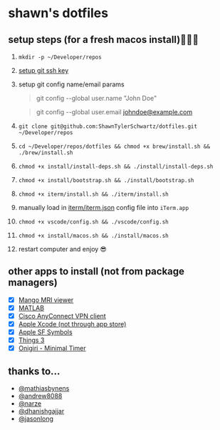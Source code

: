 # shawn's dotfiles

## setup steps (for a fresh macos install)👨🏼‍💻

1. `mkdir -p ~/Developer/repos`
2. [setup git ssh key](https://docs.github.com/en/authentication/connecting-to-github-with-ssh/generating-a-new-ssh-key-and-adding-it-to-the-ssh-agent)
3. setup git config name/email params
    > git config --global user.name "John Doe"
    
    > git config --global user.email johndoe@example.com
5. `git clone git@github.com:ShawnTylerSchwartz/dotfiles.git ~/Developer/repos`
6. `cd ~/Developer/repos/dotfiles && chmod +x brew/install.sh && ./brew/install.sh`
7. `chmod +x install/install-deps.sh && ./install/install-deps.sh`
8. `chmod +x install/bootstrap.sh && ./install/bootstrap.sh`
9. `chmod +x iterm/install.sh && ./iterm/install.sh`
10. manually load in [iterm/iterm.json](iterm/iterm.json) config file into `iTerm.app`
11. `chmod +x vscode/config.sh && ./vscode/config.sh`
12. `chmod +x install/macos.sh && ./install/macos.sh`
13. restart computer and enjoy 😎

## other apps to install (not from package managers)

- [x] [Mango MRI viewer](https://mangoviewer.com/downloads/mango_mac.zip)
- [x] [MATLAB](https://www.mathworks.com/downloads/web_downloads/)
- [x] [Cisco AnyConnect VPN client](https://uit.stanford.edu/sites/default/files/installers/anyconnect/mac/InstallAnyConnect4.10.pkg)
- [x] [Apple Xcode (not through app store)](https://developer.apple.com/download/all/)
- [x] [Apple SF Symbols](https://developer.apple.com/sf-symbols/)
- [x] [Things 3](https://culturedcode.com/things/mac/appstore/)
- [x] [Onigiri - Minimal Timer](https://apps.apple.com/us/app/onigiri-minimal-timer/id1639917298?mt=12)

## thanks to...

* [@mathiasbynens](https://github.com/mathiasbynens/dotfiles)
* [@andrew8088](https://github.com/andrew8088/dotfiles)
* [@narze](https://github.com/narze/dotfiles)
* [@dhanishgajjar](https://github.com/dhanishgajjar/vscode-icons)
* [@jasonlong](https://github.com/jasonlong/iterm2-icons)
